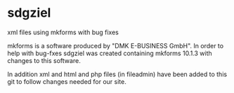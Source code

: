 # sdgziel
xml files using mkforms with bug fixes


mkforms is a software produced by  "DMK E-BUSINESS GmbH". In order to help with bug-fxes sdgziel was created containing mkforms 10.1.3 with changes to this software.

In addition xml and html and php files (in fileadmin) have been added to this git to follow changes needed for our site.
